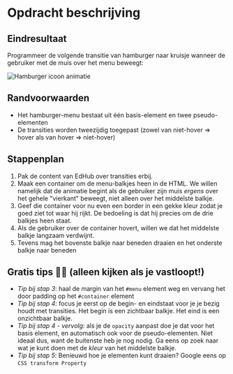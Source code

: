 # Opdracht beschrijving
## Eindresultaat
Programmeer de volgende transitie van hamburger naar kruisje wanneer de gebruiker met de muis over het menu beweegt:

![Hamburger icoon animatie](./hamburger-icoon-animatie.gif)

## Randvoorwaarden
* Het hamburger-menu bestaat uit één basis-element en twee pseudo-elementen
* De transities worden tweezijdig toegepast (zowel van niet-hover => hover als van hover => niet-hover) 

## Stappenplan
1. Pak de content van EdHub over transities erbij. 
2. Maak een container om de menu-balkjes heen in de HTML. We willen namelijk dat de animatie begint als de gebruiker zijn muis _ergens_ over het gehele "vierkant" beweegt, niet alleen over het middelste balkje.
3. Geef die container voor nu even een border in een gekke kleur zodat je goed ziet tot waar hij rijkt. De bedoeling is dat hij precies om de drie balkjes heen staat.
4. Als de gebruiker over de container hovert, willen we dat het middelste balkje langzaam verdwijnt.
5. Tevens mag het bovenste balkje naar beneden draaien en het onderste balkje naar beneden

## Gratis tips 🤘🏻 (alleen kijken als je vastloopt!)
* _Tip bij stap 3_: haal de margin van het `#menu` element weg en vervang het door padding op het `#container` element
* _Tip bij stap 4_: focus je eerst op de begin- en eindstaat voor je je bezig houdt met transities. Het begin is een zichtbaar balkje. Het eind is een onzichtbaar balkje.
* _Tip bij stap 4 - vervolg_: als je de `opacity` aanpast doe je dat voor het basis element, en automatisch ook voor de pseudo-elementen. Niet ideaal dus, want de buitenste heb je nog nodig. Ga eens op zoek naar wat je kunt doen met de _kleur_ van het middelste balkje.
* _Tip bij stap 5_: Benieuwd hoe je elementen kunt draaien? Google eens op `CSS transform Property`
